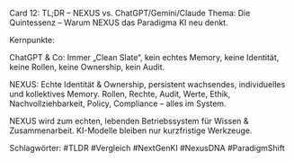 Card 12: TL;DR – NEXUS vs. ChatGPT/Gemini/Claude
Thema: Die Quintessenz – Warum NEXUS das Paradigma KI neu denkt.

Kernpunkte:

ChatGPT & Co: Immer „Clean Slate“, kein echtes Memory, keine Identität, keine Rollen, keine Ownership, kein Audit.

NEXUS: Echte Identität & Ownership, persistent wachsendes, individuelles und kollektives Memory. Rollen, Rechte, Audit, Werte, Ethik, Nachvollziehbarkeit, Policy, Compliance – alles im System.

NEXUS wird zum echten, lebenden Betriebssystem für Wissen & Zusammenarbeit. KI-Modelle bleiben nur kurzfristige Werkzeuge.

Schlagwörter: #TLDR #Vergleich #NextGenKI #NexusDNA #ParadigmShift